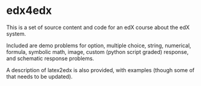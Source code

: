 edx4edx
=======

This is a set of source content and code for an edX course about the edX system.  

Included are demo problems for option, multiple choice, string,
numerical, formula, symbolic math, image, custom (python script
graded) response, and schematic response problems.

A description of latex2edx is also provided, with examples (though
some of that needs to be updated).
